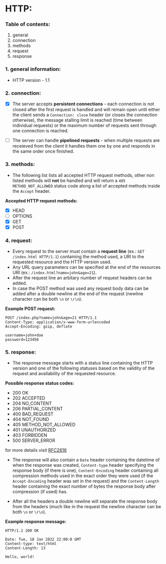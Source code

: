 # HTTP:

### Table of contents:

1. general
2. connection
3. methods
4. request
5. response

### 1. general information:

- HTTP version - 1.1

### 2. connection:

- [x] The server accepts **persistent connections** - each connection is not closed after the first request is handled and will remain open until either the client sends a `Connection: close` header (or closes the connection otherwise), the message stalling limit is reached (time between individual requests) or the maximum number of requests sent through one connection is reached.

- [ ] The server can handle **pipelined requests** - when multiple requests are receieved from the client it handles them one by one and responds in the same order once finished.

### 3. methods:

- The following list lists all accepted HTTP request methods, other non listed methods will **not** be handled and will return a `405 METHOD_NOT_ALLOWED` status code along a list of accepted methods inside the `Accept` header.

**Accepted HTTP request methods:**

- [x] HEAD
- [ ] OPTIONS
- [x] GET
- [x] POST

### 4. request:

- Every request to the server must contain a **request line** (ex.: `GET /index.html HTTP/1.1`) containing the method used, a URI to the requested resource and the HTTP version used.
- Any URL query parameters can be specified at the end of the resources URI (ex.: `/index.html?name=john&age=21`).
- After the request line an arbitary number of request headers can be added.
- In case the POST method was used any request body data can be added after a double newline at the end of the request (newline character can be both `\n` or `\r\n`).

**Example POST request:**

```
POST /index.php?name=john&age=21 HTTP/1.1
Content-Type: application/x-www-form-urlencoded
Accept-Encoding: gzip, deflate

username=john+doe
password=123456
```

### 5. response:

- The response message starts with a status line containing the HTTP version and one of the following statuses based on the validity of the request and availability of the requested resource.

**Possible response status codes:**

- 200 OK
- 202 ACCEPTED
- 204 NO_CONTENT
- 206 PARTIAL_CONTENT
- 400 BAD_REQUEST
- 404 NOT_FOUND
- 405 METHOD_NOT_ALLOWED
- 401 UNAUTHORIZED
- 403 FORBIDDEN
- 500 SERVER_ERROR

for more details visit <a href="https://www.w3.org/Protocols/rfc2616/rfc2616-sec6.html#sec6.1" target="_blank">RFC2616</a>

- The response will also contain a `Date` header containing the datetime of when the response was created, `Content-type` header specifying the response body (if there is one), `Content-Encoding` header containing all compression methods used in the exact order they were used (if the `Accept-Encoding` header was set in the request) and the `Content-Length` header containing the exact number of bytes the response body after compression (if used) has.

- After all the headers a double newline will separate the response body from the headers (much like in the request the newline character can be both `\n` or `\r\n`).

**Example response message:**

```
HTTP/1.1 200 OK

Date: Tue, 18 Jan 2022 22:00:0 GMT
Content-type: text/html
Content-Length: 13

Hello, world!
```
